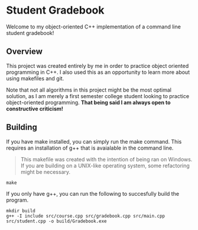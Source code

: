 #  Student Gradebook

Welcome to my object-oriented C++ implementation of a command line student gradebook!

## Overview

This project was created entirely by me in order to practice object oriented programming in C++. I also used this as an opportunity to learn more about using makefiles and git.

Note that not all algorithms in this project might be the most optimal solution, as I am merely a first semester college student looking to practice object-oriented programming. **That being said I am always open to constructive criticism!**

## Building

If you have make installed, you can simply run the make command. This requires an installation of g++ that is avaialable in the command line.

> This makefile was created with the intention of being ran on Windows. If you are building on a UNIX-like operating system, some refactoring might be necessary.

```
make
```

If you only have g++, you can run the following to succesfully build the program.

```
mkdir build
g++ -I include src/course.cpp src/gradebook.cpp src/main.cpp src/student.cpp -o build/Gradebook.exe
```